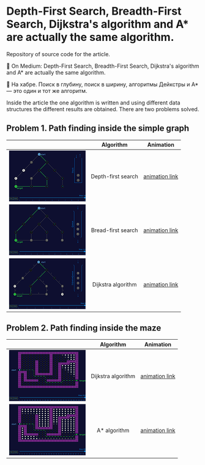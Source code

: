 # Depth-First Search, Breadth-First Search, Dijkstra's algorithm and A* are actually the same algorithm.

Repository of source code for the article.

:white_square_button: On Medium: Depth-First Search, Breadth-First Search, Dijkstra's algorithm and A* are actually the same algorithm.

:book: На хабре. Поиск в глубину, поиск в ширину, алгоритмы Дейкстры и А* — это один и тот же алгоритм.

Inside the article the one algorithm is written and using different data structures the different results are obtained.
There are two problems solved.

## Problem 1. Path finding inside the simple graph

|  | Algorithm | Animation |
| ------------- |:-------------:|:-----:|
| ![dfs on simple graph](/images/dfs_simple.png)| Depth-first search      |[animation link](https://antontmoore.github.io/graph_algorithms/dfs)|
| ![bfs on simple graph](/images/bfs_simple.png)| Bread-first search      |[animation link](https://antontmoore.github.io/graph_algorithms/bfs)|
| ![dfs on simple graph](/images/dijkstra_simple.png)| Dijkstra algorithm      |[animation link](https://antontmoore.github.io/graph_algorithms/dijkstra_simple)|

## Problem 2. Path finding inside the maze

|  | Algorithm | Animation |
| ------------- |:-------------:|:-----:|
| ![dijkstra on maze](/images/dijkstra_maze.png)| Dijkstra algorithm      |[animation link](https://antontmoore.github.io/graph_algorithms/dijkstra_maze)|
| ![Astar on maze](/images/astar_maze.png)| A* algorithm      |[animation link](https://antontmoore.github.io/graph_algorithms/astar_maze)|